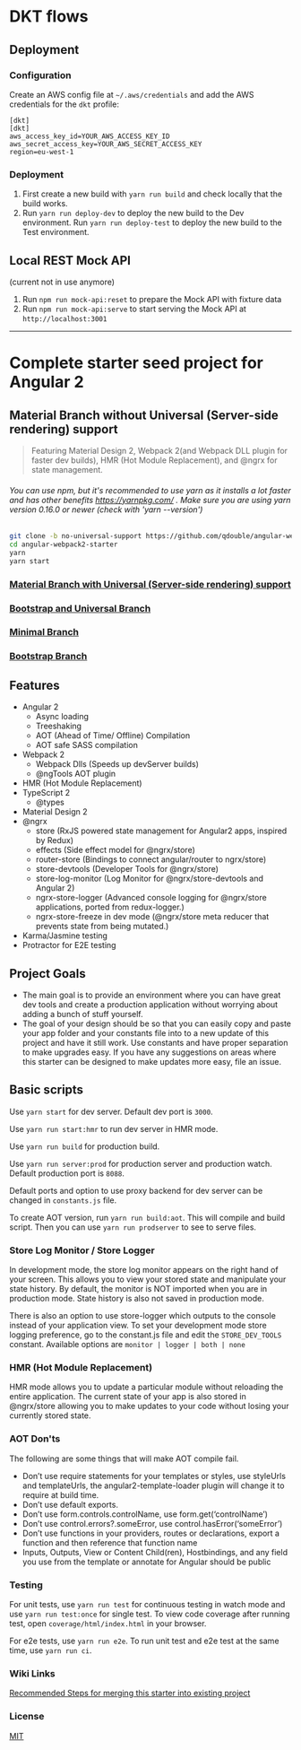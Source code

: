 DKT flows
=========

## Deployment

### Configuration

Create an AWS config file at `~/.aws/credentials` and add the AWS credentials for
the `dkt` profile:

```
[dkt]
[dkt]
aws_access_key_id=YOUR_AWS_ACCESS_KEY_ID
aws_secret_access_key=YOUR_AWS_SECRET_ACCESS_KEY
region=eu-west-1
```

### Deployment

1. First create a new build with `yarn run build` and check locally that the build works.
2. Run `yarn run deploy-dev` to deploy the new build to the Dev environment.
   Run `yarn run deploy-test` to deploy the new build to the Test environment.

## Local REST Mock API

(current not in use anymore)

1. Run `npm run mock-api:reset` to prepare the Mock API with fixture data
1. Run `npm run mock-api:serve` to start serving the Mock API at 
   `http://localhost:3001`

---

# Complete starter seed project for Angular 2

## Material Branch without Universal (Server-side rendering) support

> Featuring Material Design 2, Webpack 2(and Webpack DLL plugin for faster dev builds), HMR (Hot Module Replacement), and @ngrx for state management.

###### You can use npm, but it's recommended to use yarn as it installs a lot faster and has other benefits https://yarnpkg.com/ . Make sure you are using yarn version 0.16.0 or newer (check with 'yarn --version')

```bash
git clone -b no-universal-support https://github.com/qdouble/angular-webpack2-starter.git
cd angular-webpack2-starter
yarn
yarn start
```

### [Material Branch with Universal (Server-side rendering) support](https://github.com/qdouble/angular-webpack2-starter)

### [Bootstrap and Universal Branch](https://github.com/qdouble/angular-webpack2-starter/tree/bootstrap-and-universal)

### [Minimal Branch](https://github.com/qdouble/angular-webpack2-starter/tree/minimal)

### [Bootstrap Branch](https://github.com/qdouble/angular-webpack2-starter/tree/bootstrap)

## Features

* Angular 2
  * Async loading
  * Treeshaking
  * AOT (Ahead of Time/ Offline) Compilation
  * AOT safe SASS compilation
* Webpack 2
  * Webpack Dlls (Speeds up devServer builds)
  * @ngTools AOT plugin
* HMR (Hot Module Replacement)
* TypeScript 2
  * @types
* Material Design 2
* @ngrx
  * store (RxJS powered state management for Angular2 apps, inspired by Redux)
  * effects (Side effect model for @ngrx/store)
  * router-store (Bindings to connect angular/router to ngrx/store)
  * store-devtools (Developer Tools for @ngrx/store)
  * store-log-monitor (Log Monitor for @ngrx/store-devtools and Angular 2)
  * ngrx-store-logger (Advanced console logging for @ngrx/store applications, ported from redux-logger.)
  * ngrx-store-freeze in dev mode (@ngrx/store meta reducer that prevents state from being mutated.)
* Karma/Jasmine testing
* Protractor for E2E testing

## Project Goals

* The main goal is to provide an environment where you can have great dev tools and create a production application without worrying about adding a bunch of stuff yourself.
* The goal of your design should be so that you can easily copy and paste your app folder and your constants file into to a new update of this project and have it still work. Use constants and have proper separation to make upgrades easy. If you have any suggestions on areas where this starter can be designed to make updates more easy, file an issue.

## Basic scripts

Use `yarn start` for dev server. Default dev port is `3000`.

Use `yarn run start:hmr` to run dev server in HMR mode.

Use `yarn run build` for production build.

Use `yarn run server:prod` for production server and production watch. Default production port is `8088`.

Default ports and option to use proxy backend for dev server can be changed in `constants.js` file.

To create AOT version, run `yarn run build:aot`. This will compile and build script.
Then you can use `yarn run prodserver` to see to serve files.

### Store Log Monitor / Store Logger

In development mode, the store log monitor appears on the right hand of your screen. This allows
you to view your stored state and manipulate your state history. By default, the monitor is NOT imported
when you are in production mode. State history is also not saved in production mode.

There is also an option to use store-logger which outputs to the console instead of your application view.
To set your development mode store logging preference, go to the constant.js file and edit the `STORE_DEV_TOOLS` constant.
Available options are `monitor | logger | both | none`

### HMR (Hot Module Replacement)

HMR mode allows you to update a particular module without reloading the entire application.
The current state of your app is also stored in @ngrx/store allowing you to make updates to your
code without losing your currently stored state.

### AOT  Don'ts

The following are some things that will make AOT compile fail.

- Don’t use require statements for your templates or styles, use styleUrls and templateUrls, the angular2-template-loader plugin will change it to require at build time.
- Don’t use default exports.
- Don’t use form.controls.controlName, use form.get(‘controlName’)
- Don’t use control.errors?.someError, use control.hasError(‘someError’)
- Don’t use functions in your providers, routes or declarations, export a function and then reference that function name
- Inputs, Outputs, View or Content Child(ren), Hostbindings, and any field you use from the template or annotate for Angular should be public

### Testing

For unit tests, use `yarn run test` for continuous testing in watch mode and use
`yarn run test:once` for single test. To view code coverage after running test, open `coverage/html/index.html` in your browser.

For e2e tests, use `yarn run e2e`. To run unit test and e2e test at the same time, use `yarn run ci`.

### Wiki Links

[Recommended Steps for merging this starter into existing project](https://github.com/qdouble/angular-webpack2-starter/wiki/Recommended-Steps-for-Merging-Starter-into-Existing-Project)

### License

[MIT](https://github.com/qdouble/angular-webpack2-starter/blob/no-universal-support/LICENSE)
